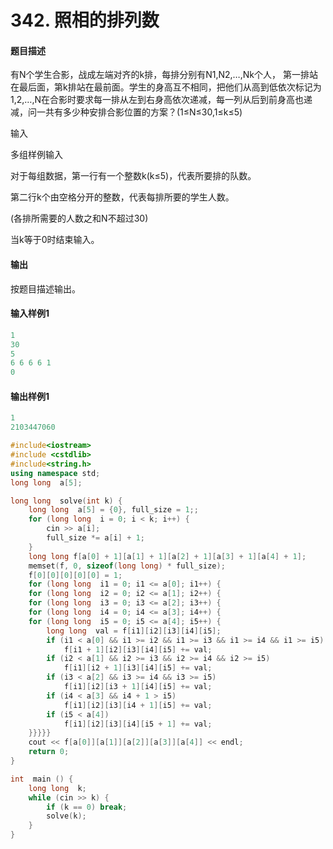 # 342. 照相的排列数

#### 题目描述

 有N个学生合影，战成左端对齐的k排，每排分别有N1,N2,…,Nk个人， 第一排站在最后面，第k排站在最前面。学生的身高互不相同，把他们从高到低依次标记为1,2,…,N在合影时要求每一排从左到右身高依次递减，每一列从后到前身高也递减，问一共有多少种安排合影位置的方案？(1≤N≤30,1≤k≤5)

输入

 多组样例输入

 对于每组数据，第一行有一个整数k(k≤5)，代表所要排的队数。

 第二行k个由空格分开的整数，代表每排所要的学生人数。

 (各排所需要的人数之和N不超过30)

 当k等于0时结束输入。

#### 输出

 按题目描述输出。

#### 输入样例1

```c++
1
30
5
6 6 6 6 1
0
```

#### 输出样例1

```c++
1
2103447060
```



```c++
#include<iostream>
#include <cstdlib>
#include<string.h>
using namespace std;
long long  a[5];

long long  solve(int k) {
    long long  a[5] = {0}, full_size = 1;;
    for (long long  i = 0; i < k; i++) {
        cin >> a[i];
        full_size *= a[i] + 1;
    }
    long long f[a[0] + 1][a[1] + 1][a[2] + 1][a[3] + 1][a[4] + 1];
    memset(f, 0, sizeof(long long) * full_size);
    f[0][0][0][0][0] = 1;
    for (long long  i1 = 0; i1 <= a[0]; i1++) {    
    for (long long  i2 = 0; i2 <= a[1]; i2++) {
    for (long long  i3 = 0; i3 <= a[2]; i3++) {
    for (long long  i4 = 0; i4 <= a[3]; i4++) {
    for (long long  i5 = 0; i5 <= a[4]; i5++) {
        long long  val = f[i1][i2][i3][i4][i5];
        if (i1 < a[0] && i1 >= i2 && i1 >= i3 && i1 >= i4 && i1 >= i5) 
            f[i1 + 1][i2][i3][i4][i5] += val;
        if (i2 < a[1] && i2 >= i3 && i2 >= i4 && i2 >= i5) 
            f[i1][i2 + 1][i3][i4][i5] += val;                
        if (i3 < a[2] && i3 >= i4 && i3 >= i5) 
            f[i1][i2][i3 + 1][i4][i5] += val;
        if (i4 < a[3] && i4 + 1 > i5) 
            f[i1][i2][i3][i4 + 1][i5] += val;
        if (i5 < a[4]) 
            f[i1][i2][i3][i4][i5 + 1] += val;
    }}}}}
    cout << f[a[0]][a[1]][a[2]][a[3]][a[4]] << endl;
    return 0;
}

int  main () {
    long long  k;
    while (cin >> k) {
        if (k == 0) break;
        solve(k);
    }
}
```

